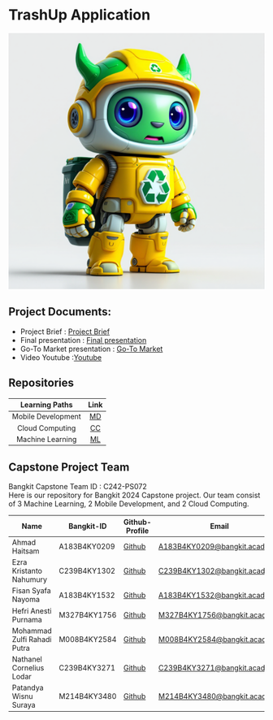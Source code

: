 # TrashUp Application

<p align="center">
  <img src="https://github.com/nathanellodar/TrashUp/blob/main/image.png">
</p>

## Project Documents:
- Project Brief : [Project Brief](https://)
- Final presentation :  [Final presentation](https://)
- Go-To Market presentation : [Go-To Market](https://)
- Video Youtube :[Youtube](https://)

## Repositories

|   Learning Paths   |                                Link                                |
| :----------------: | :----------------------------------------------------------------: |
| Mobile Development | [MD](https://github.com/nathanellodar/TrashUp/tree/main/android) |
|  Cloud Computing  | [CC](https://github.com/nathanellodar/TrashUp/tree/main/gcloud)  |
|   Machine Learning  | [ML](https://github.com/nathanellodar/TrashUp/tree/main/ML)  |

## Capstone Project Team
Bangkit Capstone Team ID : C242-PS072  <br>
Here is our repository for Bangkit 2024 Capstone project. Our team consist of 3 Machine Learning, 2 Mobile Development, and 2 Cloud Computing.

| Name                         | Bangkit-ID   | Github-Profile                        | Email                           | Learning Path         |
|------------------------------|--------------|---------------------------------------|---------------------------------|-----------------------|
| Ahmad Haitsam                | A183B4KY0209 | [Github](https://github.com/haitsama-37) | A183B4KY0209@bangkit.academy	      | Mobile Development   |
| Ezra Kristanto Nahumury      | C239B4KY1302 | [Github](https://github.com/EzraNahumury) | C239B4KY1302@bangkit.academy      | Cloud Computing      |
| Fisan Syafa Nayoma           | A183B4KY1532 | [Github](https://github.com/FisanSyafa)   | A183B4KY1532@bangkit.academy       | Mobile Development   |
| Hefri Anesti Purnama         | M327B4KY1756 | [Github](https://github.com/hef-max)         | M327B4KY1756@bangkit.academy      | Machine Learning     |
| Mohammad Zulfi Rahadi Putra  | M008B4KY2584 | [Github](https://github.com/zeeshuwu)       | M008B4KY2584@bangkit.academy	       | Machine Learning     |
| Nathanel Cornelius Lodar     | C239B4KY3271 | [Github](https://github.com/nathanellodar) | C239B4KY3271@bangkit.academy     | Cloud Computing      |
| Patandya Wisnu Suraya        | M214B4KY3480 | [Github](https://github.com/patandyaw)     | M214B4KY3480@bangkit.academy   | Machine Learning     |

